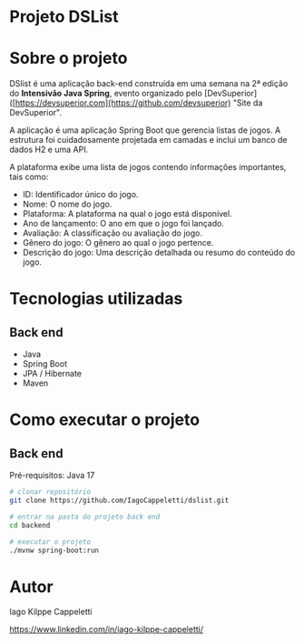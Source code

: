 # Projeto DSList

# Sobre o projeto

DSlist é uma aplicação back-end construída em uma semana na 2ª edição do **Intensivão Java Spring**, evento organizado pelo [DevSuperior]([https://devsuperior.com](https://github.com/devsuperior) "Site da DevSuperior".

A aplicação é uma aplicação Spring Boot que gerencia listas de jogos. A estrutura foi cuidadosamente projetada em camadas e inclui um banco de dados H2 e uma API.

A plataforma exibe uma lista de jogos contendo informações importantes, tais como:

- ID: Identificador único do jogo.
- Nome: O nome do jogo.
- Plataforma: A plataforma na qual o jogo está disponível.
- Ano de lançamento: O ano em que o jogo foi lançado.
- Avaliação: A classificação ou avaliação do jogo.
- Gênero do jogo: O gênero ao qual o jogo pertence.
- Descrição do jogo: Uma descrição detalhada ou resumo do conteúdo do jogo.
# Tecnologias utilizadas
## Back end
- Java
- Spring Boot
- JPA / Hibernate
- Maven
# Como executar o projeto

## Back end
Pré-requisitos: Java 17

```bash
# clonar repositório
git clone https://github.com/IagoCappeletti/dslist.git

# entrar na pasta do projeto back end
cd backend

# executar o projeto
./mvnw spring-boot:run
```

# Autor

Iago Kilppe Cappeletti

https://www.linkedin.com/in/iago-kilppe-cappeletti/
